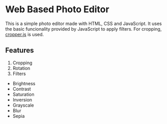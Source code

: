 # Web Based Photo Editor
This is a simple photo editor made with HTML, CSS and JavaScript. It uses the basic funcionality provided by JavaScript to apply filters. For cropping, [cropper.js](https://github.com/fengyuanchen/cropperjs) is used.

## Features
1. Cropping
2. Rotation
3. Filters
  - Brightness
  - Contrast
  - Saturation
  - Inversion
  - Grayscale
  - Blur
  - Sepia
